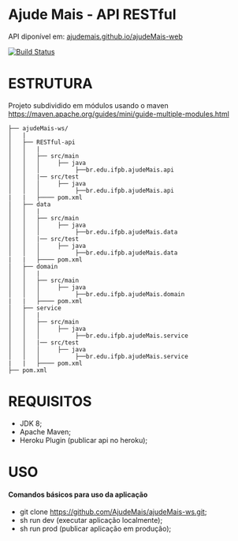 # Ajude Mais - API RESTful
API diponível em: [ajudemais.github.io/ajudeMais-web](ajudemais.github.io/ajudeMais-web)

[![Build Status](https://travis-ci.org/AjudeMais/AjudeMais.svg?branch=master)](https://travis-ci.org/AjudeMais/AjudeMais)
 
# ESTRUTURA

Projeto subdividido em módulos usando o maven https://maven.apache.org/guides/mini/guide-multiple-modules.html 
```
├── ajudeMais-ws/
│   |
│   ├── RESTful-api
│   │   |
│   │   ├── src/main
│   │   │     ├── java
│   │   │          ├──br.edu.ifpb.ajudeMais.api
│   │   |── src/test
│   │   │     ├── java
│   │   │          ├──br.edu.ifpb.ajudeMais.api
|   |	├──── pom.xml
│   ├── data
│   │   |
│   │   ├── src/main
│   │   │     ├── java
│   │   │          ├──br.edu.ifpb.ajudeMais.data
│   │   |── src/test
│   │   │     ├── java
│   │   │          ├──br.edu.ifpb.ajudeMais.data
|   |	├──── pom.xml
│   ├── domain
│   │   |
│   │   ├── src/main
│   │   │     ├── java
│   │   │          ├──br.edu.ifpb.ajudeMais.domain
|   |	├──── pom.xml
│   ├── service
│   │   |
│   │   ├── src/main
│   │   │     ├── java
│   │   │          ├──br.edu.ifpb.ajudeMais.service
│   │   |── src/test
│   │   │     ├── java
│   │   │          ├──br.edu.ifpb.ajudeMais.service
|   |	├──── pom.xml
├── pom.xml
```

# REQUISITOS
* JDK 8;
* Apache Maven;
* Heroku Plugin (publicar api no heroku);

# USO
#### Comandos básicos para uso da aplicação
* git clone https://github.com/AjudeMais/ajudeMais-ws.git;
* sh run dev (executar aplicação localmente);
* sh run prod (publicar aplicação em produção);
 
